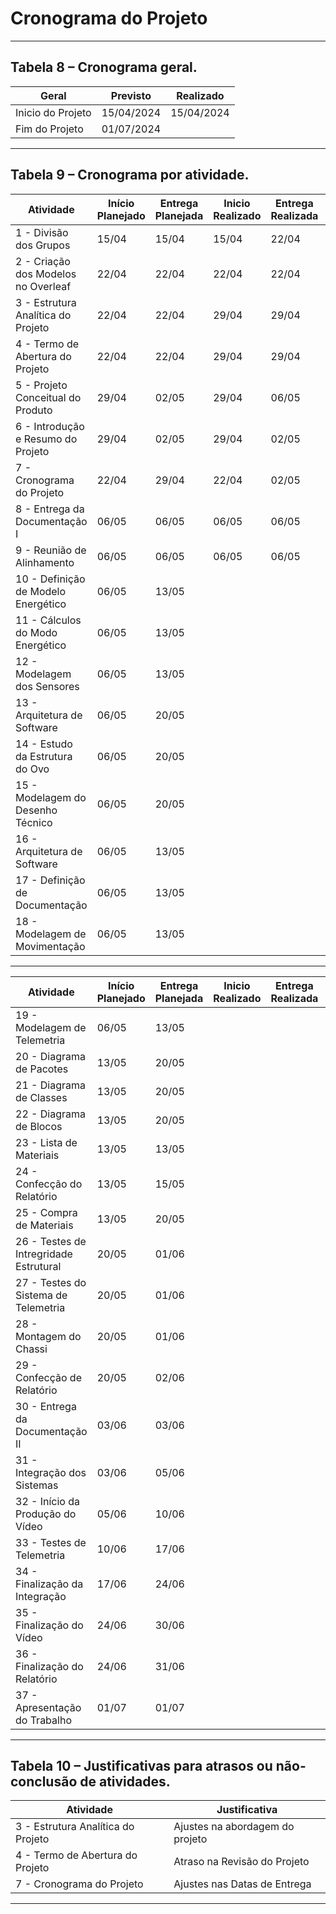 # Cronograma do Projeto

___________________________________________________________________________________

## Tabela 8 – Cronograma geral.

|      Geral      | Previsto |Realizado |
|-----------------|----------|----------|
|Inicio do Projeto|15/04/2024|15/04/2024|
|Fim do Projeto   |01/07/2024|          |

___________________________________________________________________________________
 
## Tabela 9 – Cronograma por atividade.


| Atividade | Início Planejado | Entrega Planejada | Inicio Realizado | Entrega Realizada | Ativadades Predecessoras | Responsáveis |
| ---------------------------------- | ---- | ---- | ---- | ---- | ---------------- | ---------------------- |
| 1 - Divisão dos Grupos             |15/04 |15/04 |15/04 |22/04 |                  |Todos Integrantes       |
| 2 - Criação dos Modelos no Overleaf|22/04 |22/04 |22/04 |22/04 |                  |Sub-Grupo TAP           |
| 3 - Estrutura Analítica do Projeto |22/04 |22/04 |29/04 |29/04 |                  |Sub-Grupo EAP           |
| 4 - Termo de Abertura do Projeto   |22/04 |22/04 |29/04 |29/04 |                  |Sub-Grupo TAP           |
| 5 - Projeto Conceitual do Produto  |29/04 |02/05 |29/04 |06/05 |                  |Sub-Grupo PCP           |
| 6 - Introdução e Resumo do Projeto |29/04 |02/05 |29/04 |02/05 |                  |Sub-Grupo Overleaf      |
| 7 - Cronograma do Projeto          |22/04 |29/04 |22/04 |02/05 |3 e 4             |Sub-Grupo Cronograma    |
| 8 - Entrega da Documentação I      |06/05 |06/05 |06/05 |06/05 |2, 3, 4, 5, 6 e 7 |Gerente Geral           |
| 9 - Reunião de Alinhamento         |06/05 |06/05 |06/05 |06/05 |                  |Todos Integrantes       |
| 10 - Definição de Modelo Energético|06/05 |13/05 |      |      |                  |Sub-Grupo Energia       |
| 11 - Cálculos do Modo Energético   |06/05 |13/05 |      |      |                  |Sub-Grupo Energia       |
| 12 - Modelagem dos Sensores        |06/05 |13/05 |      |      |11                |Sub-Grupo Eletrônica    |
| 13 - Arquitetura de Software       |06/05 |20/05 |      |      |                  |Sub-Grupo AeroEspacial  |
| 14 - Estudo da Estrutura do Ovo    |06/05 |20/05 |      |      |13                |Sub-Grupo AeroEspacial  |
| 15 - Modelagem do Desenho Técnico  |06/05 |20/05 |      |      |13 e 14           |Sub-Grupo AeroEspacial  |
| 16 - Arquitetura de Software       |06/05 |13/05 |      |      |                  |Sub-grupo software      |
| 17 - Definição de Documentação     |06/05 |13/05 |      |      |16                |Sub-grupo software      |
| 18 - Modelagem de Movimentação     |06/05 |13/05 |      |      |15                |Sub-grupo Eletrônica    |

___________________________________________________________________________________


| Atividade | Início Planejado | Entrega Planejada | Inicio Realizado | Entrega Realizada | Ativadades Predecessoras | Responsáveis |
| ------------------------------------- | ---- | ---- | ---- | ---- | ------------------ | ------------- |
| 19 - Modelagem de Telemetria          |06/05 |13/05 |      |      |12 e 18             |Sub-grupo eletrônica |
| 20 - Diagrama de Pacotes              |13/05 |20/05 |      |      |16 e 17             |Sub-grupo software   |
| 21 - Diagrama de Classes              |13/05 |20/05 |      |      |16 e 17             |Sub-grupo software   |
| 22 - Diagrama de Blocos               |13/05 |20/05 |      |      |16 e 17             |Sub-grupo software   |
| 23 - Lista de Materiais               |13/05 |13/05 |      |      |10, 12 e 15         |Sub-Gerentes         |
| 24 - Confecção do Relatório           |13/05 |15/05 |      |      |11, 17 e 23         |Sub-grupo overleaf   |
| 25 - Compra de Materiais              |13/05 |20/05 |      |      |23                  |Sub-Gerentes         |
| 26 - Testes de Intregridade Estrutural|20/05 |01/06 |      |      |13, 15 e 25         |Sub-grupo eletrônica |
| 27 - Testes do Sistema de Telemetria  |20/05 |01/06 |      |      |19 e 26             |Sub-grupo eletrônica |
| 28 - Montagem do Chassi               |20/05 |01/06 |      |      |26 e 12             |Sub-grupo eletrônica |
| 29 - Confecção de Relatório           |20/05 |02/06 |      |      |20, 21, 22, 23 e 24 |Sub-grupo overleaf   |
| 30 - Entrega da Documentação II       |03/06 |03/06 |      |      |28 e 29             |Gerente Geral        |
| 31 - Integração dos Sistemas          |03/06 |05/06 |      |      |24 e 25             |Sub-grupo eletrônica |
| 32 - Início da Produção do Vídeo      |05/06 |10/06 |      |      |                    |Sub-grupo vídeo      |
| 33 - Testes de Telemetria             |10/06 |17/06 |      |      |28                  |Sub-grupo eletrônica |
| 34 - Finalização da Integração        |17/06 |24/06 |      |      |31                  |Sub-grupo eletrônica |
| 35 - Finalização do Vídeo             |24/06 |30/06 |      |      |32, 33 e 34         |Sub-grupo vídeo      |
| 36 - Finalização do Relatório         |24/06 |31/06 |      |      |29                  |Sub-grupo overleaf   |
| 37 - Apresentação do Trabalho         |01/07 |01/07 |      |      |                    |Todos Integrantes    |

___________________________________________________________________________________

## Tabela 10 – Justificativas para atrasos ou não-conclusão de atividades.

|             Atividade            |         Justificativa         |
|----------------------------------|-------------------------------|
|3 - Estrutura Analítica do Projeto|Ajustes na abordagem do projeto|
|4 - Termo de Abertura do Projeto  |Atraso na Revisão do Projeto   |
|7 - Cronograma do Projeto         |Ajustes nas Datas de Entrega   |

___________________________________________________________________________________